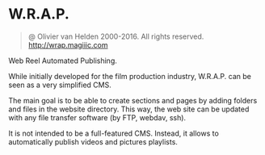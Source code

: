 # W.R.A.P.
> @ Olivier van Helden 2000-2016. All rights reserved.  
> http://wrap.magiiic.com  

Web Reel Automated Publishing.

While initially developed for the film production industry, W.R.A.P. can be
seen as a very simplified CMS.

The main goal is to be able to create sections and pages by adding folders and
files in the website directory. This way, the web site can be updated with any
file transfer software (by FTP, webdav, ssh).

It is not intended to be a full-featured CMS. Instead, it allows to
automatically publish videos and pictures playlists.
